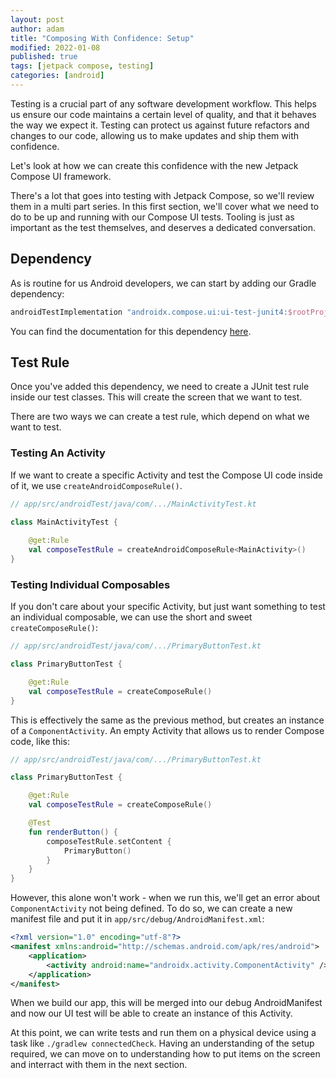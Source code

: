 ```yaml
---
layout: post
author: adam
title: "Composing With Confidence: Setup"
modified: 2022-01-08
published: true
tags: [jetpack compose, testing]
categories: [android]
---
```


Testing is a crucial part of any software development workflow. This helps us ensure our code maintains a certain level of quality, and that it behaves the way we expect it. Testing can protect us against future refactors and changes to our code, allowing us to make updates and ship them with confidence. 

Let's look at how we can create this confidence with the new Jetpack Compose UI framework. 

<!--more-->

There's a lot that goes into testing with Jetpack Compose, so we'll review them in a multi part series. In this first section, we'll cover what we need to do to be up and running with our Compose UI tests. Tooling is just as important as the test themselves, and deserves a dedicated conversation.

## Dependency

As is routine for us Android developers, we can start by adding our Gradle dependency:

```groovy
androidTestImplementation "androidx.compose.ui:ui-test-junit4:$rootProject.ext.versions.compose"
```

You can find the documentation for this dependency [here](https://developer.android.com/reference/kotlin/androidx/compose/ui/test/junit4/package-summary).

## Test Rule

Once you've added this dependency, we need to create a JUnit test rule inside our test classes. This will create the screen that we want to test.

There are two ways we can create a test rule, which depend on what we want to test. 

### Testing An Activity

If we want to create a specific Activity and test the Compose UI code inside of it, we use `createAndroidComposeRule()`. 

```kotlin
// app/src/androidTest/java/com/.../MainActivityTest.kt

class MainActivityTest {
    
    @get:Rule
    val composeTestRule = createAndroidComposeRule<MainActivity>()
}
```

### Testing Individual Composables

If you don't care about your specific Activity, but just want something to test an individual composable, we can use the short and sweet `createComposeRule()`:

```kotlin
// app/src/androidTest/java/com/.../PrimaryButtonTest.kt

class PrimaryButtonTest {

    @get:Rule
    val composeTestRule = createComposeRule()
}
```

This is effectively the same as the previous method, but creates an instance of a `ComponentActivity`. An empty Activity that allows us to render Compose code, like this:

```kotlin
// app/src/androidTest/java/com/.../PrimaryButtonTest.kt

class PrimaryButtonTest {

    @get:Rule
    val composeTestRule = createComposeRule()

    @Test
    fun renderButton() {
        composeTestRule.setContent {
            PrimaryButton()
        }
    }
}
```

However, this alone won't work - when we run this, we'll get an error about `ComponentActivity` not being defined. To do so, we can create a new manifest file and put it in `app/src/debug/AndroidManifest.xml`:

```xml
<?xml version="1.0" encoding="utf-8"?>
<manifest xmlns:android="http://schemas.android.com/apk/res/android">
    <application>
        <activity android:name="androidx.activity.ComponentActivity" />
    </application>
</manifest>
```

When we build our app, this will be merged into our debug AndroidManifest and now our UI test will be able to create an instance of this Activity. 

At this point, we can write tests and run them on a physical device using a task like `./gradlew connectedCheck`. Having an understanding of the setup required, we can move on to understanding how to put items on the screen and interract with them in the next section. 
